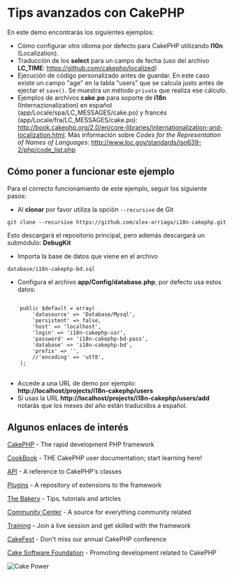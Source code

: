 Tips avanzados con CakePHP
==========================

En este demo encontrarás los siguientes ejemplos:

- Cómo configurar otro idioma por defecto para CakePHP utilizando **l10n** (Localization).
- Traducción de los **select** para un campo de fecha (uso del archivo **LC_TIME**: https://github.com/cakephp/localized)
- Ejecución de código personalizado antes de guardar. En este caso existe un campo "age" en la tabla "users" que se calcula justo antes de ejectar el `save()`. Se muestra un método `private` que realiza ese cálculo.
- Ejemplos de archivos **cake.po** para soporte de **i18n** (Internazionalization) en español (app/Locale/spa/LC_MESSAGES/cake.po) y francés (app/Locale/fra/LC_MESSAGES/cake.po): http://book.cakephp.org/2.0/en/core-libraries/internationalization-and-localization.html. Más información sobre *Codes for the Representation of Names of Languages*: http://www.loc.gov/standards/iso639-2/php/code_list.php

Cómo poner a funcionar este ejemplo
-----------------------------------

Para el correcto funcionamiento de este ejemplo, seguir los siguiente pasos:

- Al **clonar** por favor utiliza la opción `--recursive` de Git

`git clone --recursive https://github.com/alex-arriaga/i18n-cakephp.git`

Esto descargará el repositorio principal, pero además descargará un submódulo: **DebugKit**

- Importa la base de datos que viene en el archivo

`database/i18n-cakephp-bd.sql`

- Configura el archivo **app/Config/database.php**, por defecto usa estos datos:
<pre>
<code>
    public $default = array(
		'datasource' => 'Database/Mysql',
		'persistent' => false,
		'host' => 'localhost',
		'login' => 'i18n-cakephp-usr',
		'password' => 'i18n-cakephp-bd-pass',
		'database' => 'i18n-cakephp-bd',
		'prefix' => '',
		//'encoding' => 'utf8',
	);
</code>
</pre>

- Accede a una URL de demo por ejemplo: **http://localhost/projects/i18n-cakephp/users**
- Si usas la URL **http://localhost/projects/i18n-cakephp/users/add** notarás que los meses del año están traducidos a español.

Algunos enlaces de interés
--------------------------

[CakePHP](http://www.cakephp.org) - The rapid development PHP framework

[CookBook](http://book.cakephp.org) - THE CakePHP user documentation; start learning here!

[API](http://api.cakephp.org) - A reference to CakePHP's classes

[Plugins](http://plugins.cakephp.org/) - A repository of extensions to the framework

[The Bakery](http://bakery.cakephp.org) - Tips, tutorials and articles

[Community Center](http://community.cakephp.org) - A source for everything community related

[Training](http://training.cakephp.org) - Join a live session and get skilled with the framework

[CakeFest](http://cakefest.org) - Don't miss our annual CakePHP conference

[Cake Software Foundation](http://cakefoundation.org) - Promoting development related to CakePHP

![Cake Power](https://raw.github.com/cakephp/cakephp/master/lib/Cake/Console/Templates/skel/webroot/img/cake.power.gif)
